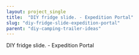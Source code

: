 ```yaml
---
layout: project_single
title:  "DIY fridge slide. - Expedition Portal"
slug: "diy-fridge-slide-expedition-portal"
parent: "diy-camping-trailer-ideas"
---
```

DIY fridge slide. - Expedition Portal
